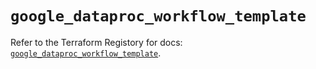 # `google_dataproc_workflow_template`

Refer to the Terraform Registory for docs: [`google_dataproc_workflow_template`](https://registry.terraform.io/providers/hashicorp/google/4.80.0/docs/resources/dataproc_workflow_template).
